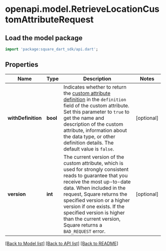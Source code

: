 # openapi.model.RetrieveLocationCustomAttributeRequest

## Load the model package
```dart
import 'package:square_dart_sdk/api.dart';
```

## Properties
Name | Type | Description | Notes
------------ | ------------- | ------------- | -------------
**withDefinition** | **bool** | Indicates whether to return the [custom attribute definition](https://developer.squareup.com/reference/square_2023-12-13/objects/CustomAttributeDefinition) in the `definition` field of the custom attribute. Set this parameter to `true` to get the name and description of the custom attribute, information about the data type, or other definition details. The default value is `false`. | [optional] 
**version** | **int** | The current version of the custom attribute, which is used for strongly consistent reads to guarantee that you receive the most up-to-date data. When included in the request, Square returns the specified version or a higher version if one exists. If the specified version is higher than the current version, Square returns a `BAD_REQUEST` error. | [optional] 

[[Back to Model list]](../README.md#documentation-for-models) [[Back to API list]](../README.md#documentation-for-api-endpoints) [[Back to README]](../README.md)


